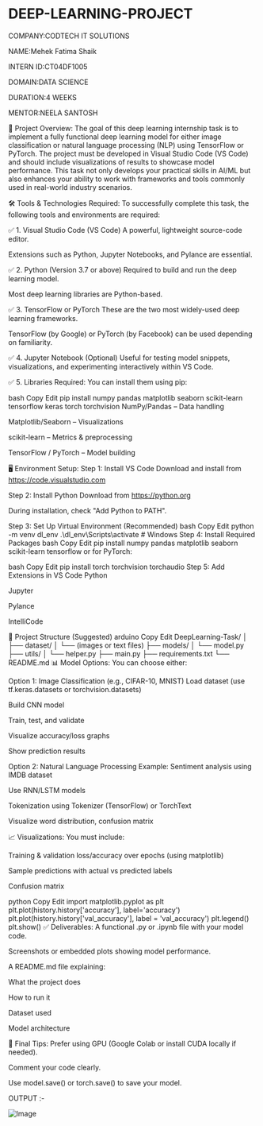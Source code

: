 # DEEP-LEARNING-PROJECT

COMPANY:CODTECH IT SOLUTIONS

NAME:Mehek Fatima Shaik

INTERN ID:CT04DF1005

DOMAIN:DATA SCIENCE

DURATION:4 WEEKS

MENTOR:NEELA SANTOSH

📌 Project Overview: The goal of this deep learning internship task is to implement a fully functional deep learning model for either image classification or natural language processing (NLP) using TensorFlow or PyTorch. The project must be developed in Visual Studio Code (VS Code) and should include visualizations of results to showcase model performance. This task not only develops your practical skills in AI/ML but also enhances your ability to work with frameworks and tools commonly used in real-world industry scenarios.

🛠 Tools & Technologies Required: To successfully complete this task, the following tools and environments are required:

✅ 1. Visual Studio Code (VS Code) A powerful, lightweight source-code editor.

Extensions such as Python, Jupyter Notebooks, and Pylance are essential.

✅ 2. Python (Version 3.7 or above) Required to build and run the deep learning model.

Most deep learning libraries are Python-based.

✅ 3. TensorFlow or PyTorch These are the two most widely-used deep learning frameworks.

TensorFlow (by Google) or PyTorch (by Facebook) can be used depending on familiarity.

✅ 4. Jupyter Notebook (Optional) Useful for testing model snippets, visualizations, and experimenting interactively within VS Code.

✅ 5. Libraries Required: You can install them using pip:

bash Copy Edit pip install numpy pandas matplotlib seaborn scikit-learn tensorflow keras torch torchvision NumPy/Pandas – Data handling

Matplotlib/Seaborn – Visualizations

scikit-learn – Metrics & preprocessing

TensorFlow / PyTorch – Model building

🖥 Environment Setup: Step 1: Install VS Code Download and install from https://code.visualstudio.com

Step 2: Install Python Download from https://python.org

During installation, check "Add Python to PATH".

Step 3: Set Up Virtual Environment (Recommended) bash Copy Edit python -m venv dl_env .\dl_env\Scripts\activate # Windows Step 4: Install Required Packages bash Copy Edit pip install numpy pandas matplotlib seaborn scikit-learn tensorflow or for PyTorch:

bash Copy Edit pip install torch torchvision torchaudio Step 5: Add Extensions in VS Code Python

Jupyter

Pylance

IntelliCode

📂 Project Structure (Suggested) arduino Copy Edit DeepLearning-Task/ │ ├── dataset/ │ └── (images or text files) ├── models/ │ └── model.py ├── utils/ │ └── helper.py ├── main.py ├── requirements.txt └── README.md 📊 Model Options: You can choose either:

Option 1: Image Classification (e.g., CIFAR-10, MNIST) Load dataset (use tf.keras.datasets or torchvision.datasets)

Build CNN model

Train, test, and validate

Visualize accuracy/loss graphs

Show prediction results

Option 2: Natural Language Processing Example: Sentiment analysis using IMDB dataset

Use RNN/LSTM models

Tokenization using Tokenizer (TensorFlow) or TorchText

Visualize word distribution, confusion matrix

📈 Visualizations: You must include:

Training & validation loss/accuracy over epochs (using matplotlib)

Sample predictions with actual vs predicted labels

Confusion matrix

python Copy Edit import matplotlib.pyplot as plt plt.plot(history.history['accuracy'], label='accuracy') plt.plot(history.history['val_accuracy'], label = 'val_accuracy') plt.legend() plt.show() ✅ Deliverables: A functional .py or .ipynb file with your model code.

Screenshots or embedded plots showing model performance.

A README.md file explaining:

What the project does

How to run it

Dataset used

Model architecture

📝 Final Tips: Prefer using GPU (Google Colab or install CUDA locally if needed).

Comment your code clearly.

Use model.save() or torch.save() to save your model.

OUTPUT :-

![Image](https://github.com/user-attachments/assets/f076ab30-62bf-4dad-a307-b223282a6d5d)
